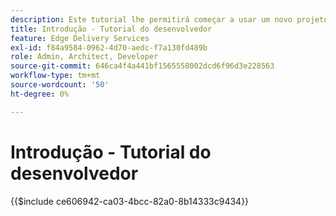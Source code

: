 ```yaml
---
description: Este tutorial lhe permitirá começar a usar um novo projeto do Adobe Experience Manager (AEM). Dentro de dez a vinte minutos, você terá criado seu próprio site e poderá criar, visualizar e publicar seu próprio conteúdo, estilizar e adicionar novos blocos.
title: Introdução - Tutorial do desenvolvedor
feature: Edge Delivery Services
exl-id: f84a9584-0962-4d70-aedc-f7a130fd489b
role: Admin, Architect, Developer
source-git-commit: 646ca4f4a441bf1565558002dcd6f96d3e228563
workflow-type: tm+mt
source-wordcount: '50'
ht-degree: 0%

---
```


# Introdução - Tutorial do desenvolvedor

{{$include ce606942-ca03-4bcc-82a0-8b14333c9434}}
